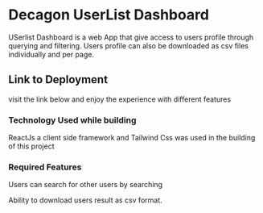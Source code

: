 # Decagon UserList Dashboard

USerlist Dashboard is a web App that give access to users profile through querying and filtering. Users profile can also be downloaded as csv files individually and per page.

## Link to Deployment

visit the link below and enjoy the experience with different features

### Technology Used while building

ReactJs a client side framework and Tailwind Css was used in the building of this project

### Required Features

Users can search for other users by searching

Ability to download users result as csv format.